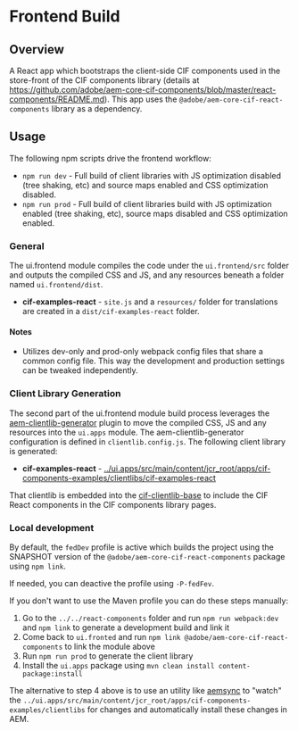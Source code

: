# Frontend Build

## Overview

A React app which bootstraps the client-side CIF components used in the store-front of the CIF components library (details at https://github.com/adobe/aem-core-cif-components/blob/master/react-components/README.md). This app uses the `@adobe/aem-core-cif-react-components` library as a dependency.

## Usage

The following npm scripts drive the frontend workflow:

-   `npm run dev` - Full build of client libraries with JS optimization disabled (tree shaking, etc) and source maps enabled and CSS optimization disabled.
-   `npm run prod` - Full build of client libraries build with JS optimization enabled (tree shaking, etc), source maps disabled and CSS optimization enabled.

### General

The ui.frontend module compiles the code under the `ui.frontend/src` folder and outputs the compiled CSS and JS, and any resources beneath a folder named `ui.frontend/dist`.

-   **cif-examples-react** - `site.js` and a `resources/` folder for translations are created in a `dist/cif-examples-react` folder.

#### Notes

-   Utilizes dev-only and prod-only webpack config files that share a common config file. This way the development and production settings can be tweaked independently.

### Client Library Generation

The second part of the ui.frontend module build process leverages the [aem-clientlib-generator](https://www.npmjs.com/package/aem-clientlib-generator) plugin to move the compiled CSS, JS and any resources into the `ui.apps` module. The aem-clientlib-generator configuration is defined in `clientlib.config.js`. The following client library is generated:

-   **cif-examples-react** - [../ui.apps/src/main/content/jcr_root/apps/cif-components-examples/clientlibs/cif-examples-react](../ui.apps/src/main/content/jcr_root/apps/cif-components-examples/clientlibs/cif-examples-react)

That clientlib is embedded into the [cif-clientlib-base](../ui.apps/src/main/content/jcr_root/apps/cif-components-examples/clientlibs/cif-clientlib-base) to include the CIF React components in the CIF components library pages.

### Local development
By default, the `fedDev` profile is active which builds the project using the SNAPSHOT version of the `@adobe/aem-core-cif-react-components` package using `npm link`.

If needed, you can deactive the profile using `-P-fedFev`.

If you don't want to use the Maven profile you can do these steps manually:

1. Go to the `../../react-components` folder and run `npm run webpack:dev` and `npm link` to generate a development build and link it
2. Come back to `ui.fronted` and run `npm link @adobe/aem-core-cif-react-components` to link the module above
3. Run `npm run prod` to generate the client library
4. Install the `ui.apps` package using `mvn clean install content-package:install`

The alternative to step 4 above is to use an utility like [aemsync](https://www.npmjs.com/package/aemsync) to "watch" the `../ui.apps/src/main/content/jcr_root/apps/cif-components-examples/clientlibs` for changes and automatically install these changes in AEM.
